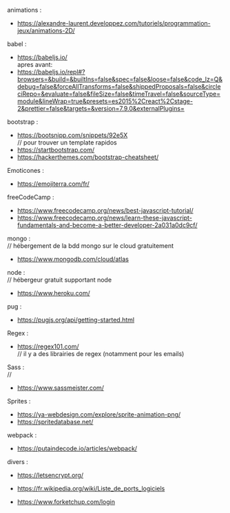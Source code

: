 animations : 
- https://alexandre-laurent.developpez.com/tutoriels/programmation-jeux/animations-2D/

babel :    
- https://babeljs.io/  
apres avant:   
- https://babeljs.io/repl#?browsers=&build=&builtIns=false&spec=false&loose=false&code_lz=Q&debug=false&forceAllTransforms=false&shippedProposals=false&circleciRepo=&evaluate=false&fileSize=false&timeTravel=false&sourceType=module&lineWrap=true&presets=es2015%2Creact%2Cstage-2&prettier=false&targets=&version=7.9.0&externalPlugins=

bootstrap :  
- https://bootsnipp.com/snippets/92e5X   
// pour trouver un template rapidos
- https://startbootstrap.com/   
- https://hackerthemes.com/bootstrap-cheatsheet/

Emoticones :
- https://emojiterra.com/fr/

freeCodeCamp :  
- https://www.freecodecamp.org/news/best-javascript-tutorial/
- https://www.freecodecamp.org/news/learn-these-javascript-fundamentals-and-become-a-better-developer-2a031a0dc9cf/

mongo :  
// hébergement de la bdd mongo sur le cloud gratuitement
- https://www.mongodb.com/cloud/atlas


node :   
// hébergeur gratuit supportant node
- https://www.heroku.com/

pug :   
- https://pugjs.org/api/getting-started.html

Regex :
- https://regex101.com/   
// il y a des librairies de regex (notamment pour les emails)

Sass :  
//   
- https://www.sassmeister.com/

Sprites :
- https://ya-webdesign.com/explore/sprite-animation-png/
- https://spritedatabase.net/

webpack :  
- https://putaindecode.io/articles/webpack/   


divers :   
- https://letsencrypt.org/
- https://fr.wikipedia.org/wiki/Liste_de_ports_logiciels

- https://www.forketchup.com/login


 



